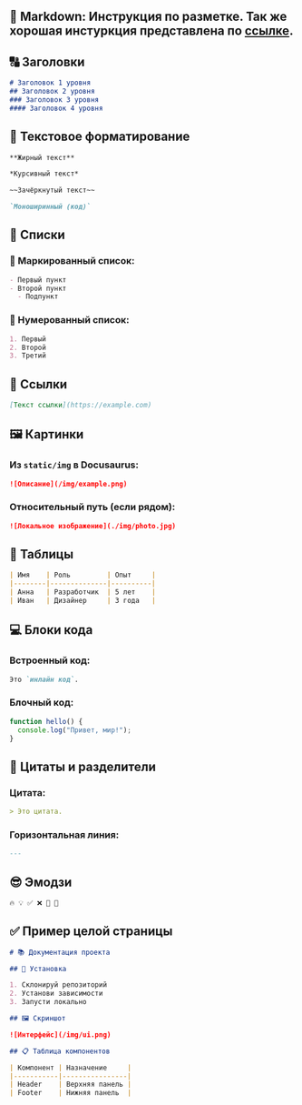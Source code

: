 
## 📘 Markdown: Инструкция по разметке. Так же хорошая инстуркция представлена по [ссылке](https://skillbox.ru/media/code/yazyk-razmetki-markdown-shpargalka-po-sintaksisu-s-primerami/).

## 🔠 Заголовки

```md
# Заголовок 1 уровня
## Заголовок 2 уровня
### Заголовок 3 уровня
#### Заголовок 4 уровня
```

## 📝 Текстовое форматирование

```md
**Жирный текст**

*Курсивный текст*

~~Зачёркнутый текст~~

`Моноширинный (код)`
```

## 📌 Списки

### 🔹 Маркированный список:

```md
- Первый пункт
- Второй пункт
  - Подпункт
```

### 🔸 Нумерованный список:

```md
1. Первый
2. Второй
3. Третий
```

## 🔗 Ссылки

```md
[Текст ссылки](https://example.com)
```

## 🖼️ Картинки

### Из `static/img` в Docusaurus:

```md
![Описание](/img/example.png)
```

### Относительный путь (если рядом):

```md
![Локальное изображение](./img/photo.jpg)
```

## 🧾 Таблицы

```md
| Имя    | Роль         | Опыт     |
|--------|--------------|----------|
| Анна   | Разработчик  | 5 лет    |
| Иван   | Дизайнер     | 3 года   |
```

## 💻 Блоки кода

### Встроенный код:

```md
Это `инлайн код`.
```

### Блочный код:

```js
function hello() {
  console.log("Привет, мир!");
}
```

## 🔢 Цитаты и разделители

### Цитата:

```md
> Это цитата.
```

### Горизонтальная линия:

```md
---
```

## 😎 Эмодзи

```md
🔥 💡 ✅ ❌ 🚀 📝
```

## ✅ Пример целой страницы

```md
# 📚 Документация проекта

## 🔧 Установка

1. Склонируй репозиторий
2. Установи зависимости
3. Запусти локально

## 🖼️ Скриншот

![Интерфейс](/img/ui.png)

## 📋 Таблица компонентов

| Компонент | Назначение     |
|-----------|----------------|
| Header    | Верхняя панель |
| Footer    | Нижняя панель  |
```
